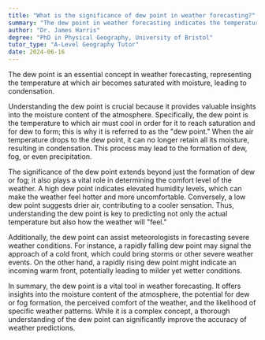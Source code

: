 ```yaml
---
title: "What is the significance of dew point in weather forecasting?"
summary: "The dew point in weather forecasting indicates the temperature at which air becomes saturated, leading to condensation."
author: "Dr. James Harris"
degree: "PhD in Physical Geography, University of Bristol"
tutor_type: "A-Level Geography Tutor"
date: 2024-06-16
---
```


The dew point is an essential concept in weather forecasting, representing the temperature at which air becomes saturated with moisture, leading to condensation.

Understanding the dew point is crucial because it provides valuable insights into the moisture content of the atmosphere. Specifically, the dew point is the temperature to which air must cool in order for it to reach saturation and for dew to form; this is why it is referred to as the "dew point." When the air temperature drops to the dew point, it can no longer retain all its moisture, resulting in condensation. This process may lead to the formation of dew, fog, or even precipitation.

The significance of the dew point extends beyond just the formation of dew or fog; it also plays a vital role in determining the comfort level of the weather. A high dew point indicates elevated humidity levels, which can make the weather feel hotter and more uncomfortable. Conversely, a low dew point suggests drier air, contributing to a cooler sensation. Thus, understanding the dew point is key to predicting not only the actual temperature but also how the weather will "feel."

Additionally, the dew point can assist meteorologists in forecasting severe weather conditions. For instance, a rapidly falling dew point may signal the approach of a cold front, which could bring storms or other severe weather events. On the other hand, a rapidly rising dew point might indicate an incoming warm front, potentially leading to milder yet wetter conditions.

In summary, the dew point is a vital tool in weather forecasting. It offers insights into the moisture content of the atmosphere, the potential for dew or fog formation, the perceived comfort of the weather, and the likelihood of specific weather patterns. While it is a complex concept, a thorough understanding of the dew point can significantly improve the accuracy of weather predictions.
    